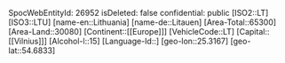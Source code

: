 ﻿---
location: [54.6833,25.3167]
type: Country
tags:
- geo/Country
---
SpocWebEntityId: 26952
isDeleted: false
confidential: public
[ISO2::LT]
[ISO3::LTU]
[name-en::Lithuania]
[name-de::Litauen]
[Area-Total::65300]
[Area-Land::30080]
[Continent::[[Europe]]]
[VehicleCode::LT]
[Capital::[[Vilnius]]]
[Alcohol-l::15]
[Language-Id::]
[geo-lon::25.3167]
[geo-lat::54.6833]

